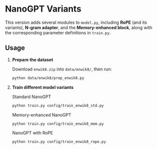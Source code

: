 # NanoGPT Variants

This version adds several modules to `model.py`, including **RoPE** (and its variants), **N-gram adapter**, and the **Memory-enhanced block**, along with the corresponding parameter definitions in `train.py`.

## Usage

1. **Prepare the dataset**

   Download `enwik8.zip` into `data/enwik8/`, then run:

   ```bash
   python data/enwik8/prep_enwik8.py

2. **Train different model variants**

   Standard NanoGPT
   ```bash
   python train.py config/train_enwik8_std.py
   ```

   Memory-enhanced NanoGPT
   ```bash
   python train.py config/train_enwik8_mem.py
   ```

   NanoGPT with RoPE
   ```bash
   python train.py config/train_enwik8_rope.py
   ```
